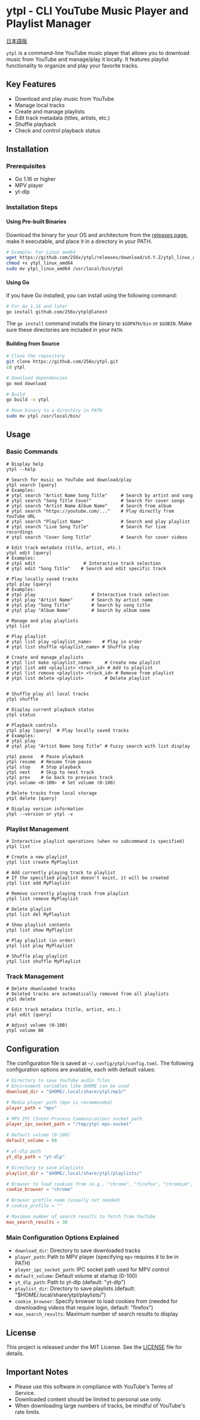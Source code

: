 # ytpl - CLI YouTube Music Player and Playlist Manager
[日本語版](README_jp.md)

`ytpl` is a command-line YouTube music player that allows you to download music from YouTube and manage/play it locally. It features playlist functionality to organize and play your favorite tracks.

## Key Features

- Download and play music from YouTube
- Manage local tracks
- Create and manage playlists
- Edit track metadata (titles, artists, etc.)
- Shuffle playback
- Check and control playback status

## Installation

### Prerequisites

- Go 1.16 or higher
- MPV player
- yt-dlp

### Installation Steps

#### Using Pre-built Binaries

Download the binary for your OS and architecture from the [releases page](https://github.com/256x/ytpl/releases), make it executable, and place it in a directory in your PATH.

```bash
# Example: For Linux amd64
wget https://github.com/256x/ytpl/releases/download/vX.Y.Z/ytpl_linux_amd64
chmod +x ytpl_linux_amd64
sudo mv ytpl_linux_amd64 /usr/local/bin/ytpl
```

#### Using Go

If you have Go installed, you can install using the following command:

```bash
# For Go 1.16 and later
go install github.com/256x/ytpl@latest
```

The `go install` command installs the binary to `$GOPATH/bin` or `$GOBIN`. Make sure these directories are included in your `PATH`.

#### Building from Source

```bash
# Clone the repository
git clone https://github.com/256x/ytpl.git
cd ytpl

# Download dependencies
go mod download

# Build
go build -o ytpl

# Move binary to a directory in PATH
sudo mv ytpl /usr/local/bin/
```

## Usage

### Basic Commands

```
# Display help
ytpl --help

# Search for music on YouTube and download/play
ytpl search [query]
# Examples:
# ytpl search "Artist Name Song Title"     # Search by artist and song
# ytpl search "Song Title Cover"           # Search for cover songs
# ytpl search "Artist Name Album Name"     # Search from album
# ytpl search "https://youtube.com/..."    # Play directly from YouTube URL
# ytpl search "Playlist Name"              # Search and play playlist
# ytpl search "Live Song Title"            # Search for live recordings
# ytpl search "Cover Song Title"           # Search for cover videos

# Edit track metadata (title, artist, etc.)
ytpl edit [query]
# Examples:
# ytpl edit                  # Interactive track selection
# ytpl edit "Song Title"    # Search and edit specific track

# Play locally saved tracks
ytpl play [query]
# Examples:
# ytpl play                     # Interactive track selection
# ytpl play "Artist Name"       # Search by artist name
# ytpl play "Song Title"        # Search by song title
# ytpl play "Album Name"        # Search by album name

# Manage and play playlists
ytpl list

# Play playlist
# ytpl list play <playlist_name>    # Play in order
# ytpl list shuffle <playlist_name> # Shuffle play

# Create and manage playlists
# ytpl list make <playlist_name>     # Create new playlist
# ytpl list add <playlist> <track_id> # Add to playlist
# ytpl list remove <playlist> <track_id> # Remove from playlist
# ytpl list delete <playlist>        # Delete playlist


# Shuffle play all local tracks
ytpl shuffle

# Display current playback status
ytpl status

# Playback controls
ytpl play [query]  # Play locally saved tracks
# Examples:
# ytpl play
# ytpl play "Artist Name Song Title" # Fuzzy search with list display

ytpl pause   # Pause playback
ytpl resume  # Resume from pause
ytpl stop    # Stop playback
ytpl next    # Skip to next track
ytpl prev    # Go back to previous track
ytpl volume <0-100>  # Set volume (0-100)

# Delete tracks from local storage
ytpl delete [query]

# Display version information
ytpl --version or ytpl -v
```

### Playlist Management

```
# Interactive playlist operations (when no subcommand is specified)
ytpl list

# Create a new playlist
ytpl list create MyPlaylist

# Add currently playing track to playlist
# If the specified playlist doesn't exist, it will be created
ytpl list add MyPlaylist

# Remove currently playing track from playlist
ytpl list remove MyPlaylist

# Delete playlist
ytpl list del MyPlaylist

# Show playlist contents
ytpl list show MyPlaylist

# Play playlist (in order)
ytpl list play MyPlaylist

# Shuffle play playlist
ytpl list shuffle MyPlaylist
```

### Track Management

```
# Delete downloaded tracks
# Deleted tracks are automatically removed from all playlists
ytpl delete

# Edit track metadata (title, artist, etc.)
ytpl edit [query]

# Adjust volume (0-100)
ytpl volume 80
```

## Configuration

The configuration file is saved at `~/.config/ytpl/config.toml`. The following configuration options are available, each with default values:

```toml
# Directory to save YouTube audio files
# Environment variables like $HOME can be used
download_dir = "$HOME/.local/share/ytpl/mp3/"

# Media player path (mpv is recommended)
player_path = "mpv"

# MPV IPC (Inter-Process Communication) socket path
player_ipc_socket_path = "/tmp/ytpl-mpv-socket"

# Default volume (0-100)
default_volume = 80

# yt-dlp path
yt_dlp_path = "yt-dlp"

# Directory to save playlists
playlist_dir = "$HOME/.local/share/ytpl/playlists/"

# Browser to load cookies from (e.g., "chrome", "firefox", "chromium", "brave", "edge")
cookie_browser = "chrome"

# Browser profile name (usually not needed)
# cookie_profile = ""

# Maximum number of search results to fetch from YouTube
max_search_results = 30
```

### Main Configuration Options Explained

- `download_dir`: Directory to save downloaded tracks
- `player_path`: Path to MPV player (specifying `mpv` requires it to be in PATH)
- `player_ipc_socket_path`: IPC socket path used for MPV control
- `default_volume`: Default volume at startup (0-100)
- `yt_dlp_path`: Path to yt-dlp (default: "yt-dlp")
- `playlist_dir`: Directory to save playlists (default: "$HOME/.local/share/ytpl/playlists/")
- `cookie_browser`: Specify browser to load cookies from (needed for downloading videos that require login, default: "firefox")
- `max_search_results`: Maximum number of search results to display

## License

This project is released under the MIT License. See the [LICENSE](LICENSE) file for details.

## Important Notes

- Please use this software in compliance with YouTube's Terms of Service.
- Downloaded content should be limited to personal use only.
- When downloading large numbers of tracks, be mindful of YouTube's rate limits.
